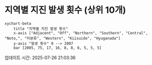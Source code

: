 # 지역별 지진 발생 횟수 (상위 10개)

```mermaid
xychart-beta
    title "지역별 지진 발생 횟수"
    x-axis ["Adjacent", "Off", "Northern", "Southern", "Central", "Noto,", "미분류", "Western", "Kiisuido", "Hyuganada"]
    y-axis "발생 횟수" 0 --> 2007
    bar [2005, 75, 17, 16, 8, 8, 6, 5, 5, 5]
```

업데이트 시간: 2025-07-26 21:03:36

